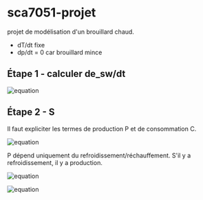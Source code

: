 # sca7051-projet

projet de modélisation d'un brouillard chaud.

- dT/dt fixe
- dp/dt = 0 car brouillard mince

## Étape 1 - calculer de_sw/dt

![equation](https://latex.codecogs.com/gif.latex?\frac{d&space;e_{sw}}{dt}&space;=&space;\frac{L_v&space;e_{sw}}{R_vT^2}&space;\frac{dT}{dt})

[comment]: <> ($$\frac{d e_{sw}}{dt} = \frac{L_v e_{sw}}{R_vT^2} \frac{dT}{dt}$$)

## Étape 2 - S

Il faut expliciter les termes de production  P et de consommation C.

![equation](https://latex.codecogs.com/gif.latex?\frac{dS}{dt}&space;=&space;P&space;-&space;C)

[comment]: <> ($$\frac{dS}{dt} = P - C$$)


P dépend uniquement du refroidissement/réchauffement. S'il y a refroidissement, il y a production.

![equation](https://latex.codecogs.com/gif.latex?P&space;=&space;-&space;\frac{S}{e_{sw}}&space;\frac{d&space;e_{sw}}{dt}&space;=&space;-&space;S&space;\frac{L_v}{R_v&space;T^2}&space;\frac{dT}{dt})

![equation](https://latex.codecogs.com/gif.latex?C&space;=&space;\frac{1}{e_{sw}}&space;\frac{de}{dt}&space;=&space;-&space;\frac{1}{e_{sw}}&space;\frac{R_v}{R_d}&space;p&space;\frac{dq_w}{dt})

[comment]: <> ($$P = - \frac{S}{e_{sw}} \frac{d e_{sw}}{dt} = - S \frac{L_v}{R_v T^2} \frac{dT}{dt}$$)
[comment]: <> ($$C = \frac{1}{e_{sw}} \frac{de}{dt}         = - \frac{1}{e_{sw}} \frac{R_v}{R_d} p \frac{dq_w}{dt}$$)

